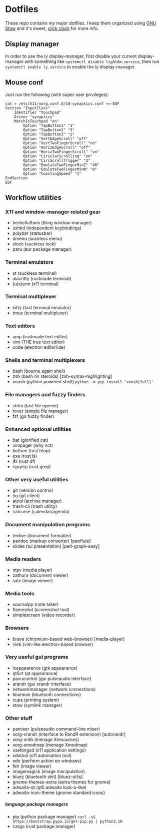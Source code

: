 # Dotfiles

These repo contains my major dotfiles. I keep them organized using [GNU Stow](https://www.gnu.org/software/stow/) and it's sweet, [click clack](https://matteogiorgi.github.io/config.html) for more info.



## Display manager

In order to use the *ly* display-manager, first disable your current display-manager with something like `systemctl disable lightdm.service`, then run `systemctl enable ly.service` to enable the *ly* display-manager.




## Mouse conf

Just run the following (with super user privileges):

```
cat > /etc/X11/xorg.conf.d/10-synaptics.conf <<-EOF
Section "InputClass"
    Identifier "touchpad"
    Driver "synaptics"
    MatchIsTouchpad "on"
        Option "TapButton1" "1"
        Option "TapButton2" "3"
        Option "TapButton3" "2"
        Option "VertEdgeScroll" "off"
        Option "VertTwoFingerScroll" "on"
        Option "HorizEdgeScroll" "off"
        Option "HorizTwoFingerScroll" "on"
        Option "CircularScrolling" "on"
        Option "CircScrollTrigger" "2"
        Option "EmulateTwoFingerMinZ" "40"
        Option "EmulateTwoFingerMinW" "8"
        Option "CoastingSpeed" "1"
EndSection
EOF
```




## Workflow utilities


### X11 and window-manager related gear

- herbstluftwm (tiling window-manager)
- sxhkd        (independent keybindings)
- polybar      (statusbar)
- dmenu        (suckless menu)
- slock        (suckless lock)
- paru         (aur package manager)


### Terminal emulators

- st        (suckless terminal)
- alacritty (rustmade terminal)
- (u)xterm  (x11 terminal)


### Terminal multiplexer

- kitty (fast terminal emulator)
- tmux  (terminal multiplexer)


### Text editors

- amp  (rustmade text editor)
- vim  (THE true text editor)
- code (electron editor/ide)


### Shells and terminal multiplexers

- bash  (bourne again shell)
- zsh   (bash on steroids) [zsh-syntax-highlighting]
- xonsh (python powered shell) `python -m pip install 'xonsh[full]'`


### File managers and fuzzy finders

- shfm  (fast file opener)
- rover (simple file manager)
- fzf   (go fuzzy finder)


### Enhanced optional utilities

- bat      (glorified cat)
- vimpager (why not)
- bottom   (rust htop)
- exa      (rust ls)
- lfs      (rust df)
- ripgrep  (rust grep)


### Other very useful utilities

- git       (version control)
- tig       (git client)
- atool     (archive manager)
- trash-cli (trash utility)
- calcurse  (calendar/agenda)


### Document manipulation programs

- texlive (document formatter)
- pandoc  (markup converter) [panflute]
- slides  (tui presentation) [perl-graph-easy]


### Media readers

- mpv     (media player)
- zathura (document viewer)
- sxiv    (image viewer)


### Media tools

- xournalpp    (note taker)
- flameshot    (screenshot tool)
- simplescreen (video recorder)


### Browsers

- brave (chromium-based web-browser) [media-player]
- vieb  (vim-like electron-based browser)


### Very useful gui programs

- lxappearence   (gtk appearance)
- qt5ct          (qt appearance)
- pavucontrol    (gui pulseaudio interface)
- arandr         (gui xrandr interface)
- networkmanager (network connections)
- blueman        (bluetooth connections)
- cups           (printing system)
- stow           (symlink manager)


### Other stuff

- pamixer            (pulseaudio command-line mixer)
- xorg-xrandr        (interface to RandR extension) [autorandr]
- xorg-xrdb          (menage Xresources)
- xorg-xmodmap       (menage Xmodmap)
- xsettingsd         (x11 application settings)
- xdotool            (x11 automation tool)
- xdo                (perform action on windows)
- feh                (image viewer)
- imagemagick        (image manipulation)
- bluez              (bluetooth shit) [bluez-utils]
- gnome-themes-extra (extra themes for gnome)
- adwaita-qt         (qt5 adwaita look-a-like)
- adwaita-icon-theme (gnome standard icons)


##### language package managers

- pip   (python package manager) `curl -sS https://bootstrap.pypa.io/get-pip.py | python3.10`
- cargo (rust package manager)

